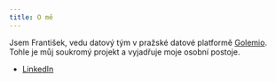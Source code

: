 ```yaml
---
title: O mě
---
```


Jsem František, vedu datový tým v pražské datové platformě [Golemio](https://golemio.cz/). Tohle je můj soukromý projekt a vyjadřuje moje osobní postoje.

- [LinkedIn](https://www.linkedin.com/in/frantisek-kalab/)

